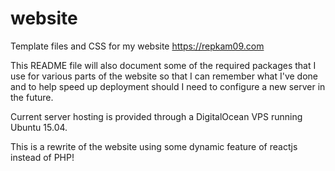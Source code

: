 website
=======

Template files and CSS for my website https://repkam09.com


This README file will also document some of the required packages that I use for various parts of the website so that I can remember what I've done and to help speed up deployment should I need to configure a new server in the future.


Current server hosting is provided through a DigitalOcean VPS running Ubuntu 15.04.

This is a rewrite of the website using some dynamic feature of reactjs instead of PHP!
